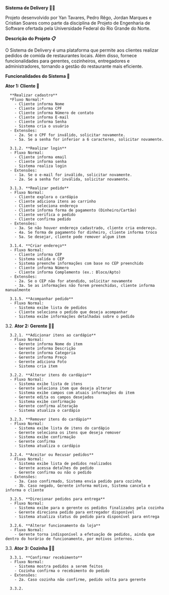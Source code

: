 **Sistema de Delivery 🍔🚚**

   Projeto desenvolvido por Yan Tavares, Pedro Rêgo, Jordan Marques e Cristian Soares como parte da disciplina de Projeto de Engenharia de Software ofertada pela Universidade Federal do Rio Grande do Norte.

**Descrição do Projeto 📋**

   O Sistema de Delivery é uma plataforma que permite aos clientes realizar pedidos de comida de restaurantes locais. Além disso, fornece funcionalidades para gerentes, cozinheiros, entregadores e administradores, tornando a gestão do restaurante mais eficiente.

**Funcionalidades do Sistema 🚀**

**Ator 1: Cliente 👤**

      **Realizar cadastro**
      *Fluxo Normal:*
        - Cliente informa Nome
        - Cliente informa CPF
        - Cliente informa Número de contato
        - Cliente informa E-mail
        - Cliente informa Senha
        - Sistema cria o usuário
      - Extensões:
        - 2a. Se o CPF for inválido, solicitar novamente.
        - 5a. Se a senha for inferior a 6 caracteres, solicitar novamente.

      3.1.2. **Realizar login**
      - Fluxo Normal:
        - Cliente informa email
        - Cliente informa senha
        - Sistema realiza login
      - Extensões:
        - 1a. Se o e-mail for inválido, solicitar novamente.
        - 2a. Se a senha for inválida, solicitar novamente.

      3.1.3. **Realizar pedido**
      - Fluxo Normal:
        - Cliente explora o cardápio
        - Cliente adiciona itens ao carrinho
        - Cliente seleciona endereço
        - Cliente informa forma de pagamento (Dinheiro/Cartão)
        - Cliente verifica o pedido
        - Cliente confirma pedido
      - Extensões:
        - 3a. Se não houver endereço cadastrado, cliente cria endereço.
        - 4a. Se forma de pagamento for dinheiro, cliente informa troco
        - 5a. Se desejar, cliente pode remover algum item

      3.1.4. **Criar endereço**
      - Fluxo Normal:
        - Cliente informa CEP
        - Sistema valida o CEP
        - Sistema preenche informações com base no CEP preenchido
        - Cliente informa Número
        - Cliente informa Complemento (ex.: Bloco/Apto)
      - Extensões:
        - 2a. Se o CEP não for atendido, solicitar novamente
        - 3a. Se as informações não forem preenchidas, cliente informa manualmente

      3.1.5. **Acompanhar pedido**
      - Fluxo Normal:
        - Sistema exibe lista de pedidos
        - Cliente seleciona o pedido que deseja acompanhar
        - Sistema exibe informações detalhadas sobre o pedido

   3.2. **Ator 2: Gerente 👨‍💼**

      3.2.1. **Adicionar itens ao cardápio**
      - Fluxo Normal:
        - Gerente informa Nome do item
        - Gerente informa Descrição
        - Gerente informa Categoria
        - Gerente informa Preço
        - Gerente adiciona Foto
        - Sistema cria item

      3.2.2. **Alterar itens do cardápio**
      - Fluxo Normal:
        - Sistema exibe lista de itens
        - Gerente seleciona item que deseja alterar
        - Sistema exibe campos com atuais informações do item
        - Gerente edita os campos desejados
        - Sistema exibe confirmação
        - Gerente confirma alteração
        - Sistema atualiza o cardápio

      3.2.3. **Remover itens do cardápio**
      - Fluxo Normal:
        - Sistema exibe lista de itens do cardápio
        - Gerente seleciona os itens que deseja remover
        - Sistema exibe confirmação
        - Gerente confirma
        - Sistema atualiza o cardápio

      3.2.4. **Aceitar ou Recusar pedidos**
      - Fluxo Normal:
        - Sistema exibe lista de pedidos realizados
        - Gerente acessa detalhes do pedido
        - Gerente confirma ou não o pedido
      - Extensões:
        - 3a. Caso confirmado, Sistema envia pedido para cozinha
        - 3b. Caso negado, Gerente informa motivo, Sistema cancela e informa o cliente

      3.2.5. **Direcionar pedidos para entrega**
      - Fluxo Normal:
        - Sistema exibe para o gerente os pedidos finalizados pela cozinha
        - Gerente direciona pedido para entregador disponível
        - Sistema atualiza status do pedido para disponível para entrega

      3.2.6. **Alterar funcionamento da loja**
      - Fluxo Normal:
        - Gerente torna indisponível a efetuação de pedidos, ainda que dentro do horário de funcionamento, por motivos internos.

   3.3. **Ator 3: Cozinha 👨‍🍳**

      3.3.1. **Confirmar recebimento**
      - Fluxo Normal:
        - Sistema mostra pedidos a serem feitos
        - Cozinha confirma o recebimento do pedido
      - Extensões:
        - 2a. Caso cozinha não confirme, pedido volta para gerente

      3.3.2.
